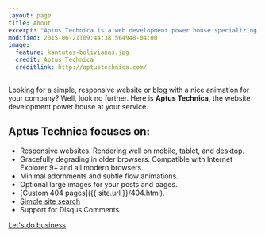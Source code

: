 ```yaml
---
layout: page
title: About
excerpt: "Aptus Technica is a web development power house specializing in web animations."
modified: 2015-06-21T09:44:38.564948-04:00
image:
  feature: kantutas-bolivianas.jpg
  credit: Aptus Technica
  creditlink: http://aptustechnica.com/
---
```


Looking for a simple, responsive website or blog with a nice animation for your company? Well, look no further. Here is **Aptus Technica**, the website development power house at your service.

## Aptus Technica focuses on:

* Responsive websites. Rendering well on mobile, tablet, and desktop.
* Gracefully degrading in older browsers. Compatible with Internet Explorer 9+ and all modern browsers.
* Minimal adornments and subtle flow animations.
* Optional large images for your posts and pages.
* [Custom 404 pages]({{ site.url }}/404.html).
* [Simple site search](https://github.com/christian-fei/Simple-Jekyll-Search)
* Support for Disqus Comments

<a markdown="0" href="{{ site.url }}/contact" class="btn">Let's do business</a>

[^1]: Example: *domain.com/category-name/post-title*
